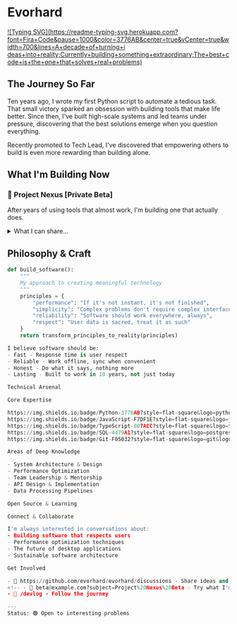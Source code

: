 # Evorhard

  [![Typing SVG](https://readme-typing-svg.herokuapp.com?font=Fira+Code&pause=1000&color=3776AB&center=true&vCenter=true&width=700&lines=A+decade+of+turning+i
  deas+into+reality;Currently+building+something+extraordinary;The+best+code+is+the+one+that+solves+real+problems)](https://git.io/typing-svg)

  ## The Journey So Far

  Ten years ago, I wrote my first Python script to automate a tedious task. That small victory sparked an obsession with building tools that make life better.
  Since then, I've built high-scale systems and led teams under pressure, discovering that the best solutions emerge when you question everything.

  Recently promoted to Tech Lead, I've discovered that empowering others to build is even more rewarding than building alone.

  ## What I'm Building Now

  ### 🚀 Project Nexus [Private Beta]

  After years of using tools that almost work, I'm building one that actually does.

  <details>
  <summary>What I can share...</summary>

  **The Problem**: Every productivity tool makes the same trade-offs. Speed or features. Privacy or collaboration. Simplicity or power. What if we didn't have
   to choose?

  **The Approach**: Starting from first principles. Questioning every assumption. Building with obsessive attention to performance.

  **Current Metrics**:
  - Search latency: <50ms across 10,000+ items
  - Cold start: 2 seconds flat
  - Memory footprint: 60% smaller than alternatives
  - User operations: Zero network calls required

  **Status**: Foundation set up.

  </details>

  ## Philosophy & Craft

  ```python
  def build_software():
      """
      My approach to creating meaningful technology
      """
      principles = {
          "performance": "If it's not instant, it's not finished",
          "simplicity": "Complex problems don't require complex interfaces",
          "reliability": "Software should work everywhere, always",
          "respect": "User data is sacred, treat it as such"
      }
      return transform_principles_to_reality(principles)

  I believe software should be:
  - Fast - Response time is user respect
  - Reliable - Work offline, sync when convenient
  - Honest - Do what it says, nothing more
  - Lasting - Built to work in 10 years, not just today

  Technical Arsenal

  Core Expertise

  https://img.shields.io/badge/Python-3776AB?style=flat-square&logo=python&logoColor=white
  https://img.shields.io/badge/JavaScript-F7DF1E?style=flat-square&logo=javascript&logoColor=black
  https://img.shields.io/badge/TypeScript-007ACC?style=flat-square&logo=typescript&logoColor=white
  https://img.shields.io/badge/SQL-4479A1?style=flat-square&logo=postgresql&logoColor=white
  https://img.shields.io/badge/Git-F05032?style=flat-square&logo=git&logoColor=white

  Areas of Deep Knowledge

  - System Architecture & Design
  - Performance Optimization
  - Team Leadership & Mentorship
  - API Design & Implementation
  - Data Processing Pipelines

  Open Source & Learning

  Connect & Collaborate

  I'm always interested in conversations about:
  - Building software that respects users
  - Performance optimization techniques
  - The future of desktop applications
  - Sustainable software architecture

  Get Involved

  - 💭 https://github.com/evorhard/evorhard/discussions - Share ideas and feedback
  <!-- - 🚀 beta@example.com?subject=Project%20Nexus%20Beta - Try what I'm building -->
  - 📖 /devlog - Follow the journey

  ---
  Status: 🟢 Open to interesting problems
